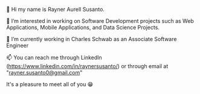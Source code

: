 👋 Hi my name is Rayner Aurell Susanto. 

👀 I’m interested in working on Software Development projects such as Web Applications, Mobile Applications, and Data Science Projects. 

🌱 I’m currently working in Charles Schwab as an Associate Software Engineer

📫 You can reach me through LinkedIn (https://www.linkedin.com/in/raynersusanto/) or through email at "rayner.susanto0@gmail.com"  

It's a pleasure to meet all of you 😁
